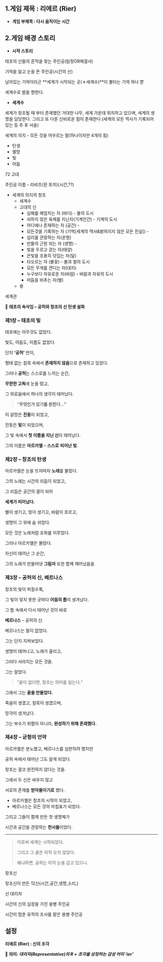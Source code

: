 ## 1.게임 제목 : **리에르 (Rier)**

- **게임 부제목 : 다시 움직이는 시간**

## 2.게임 배경 스토리

- **시작 스토리**

태초의 신들의 흔적을 찾는 주인공(탐정OR해결사)

기억을 잃고 눈을 뜬 주인공(시간의 신)

남아있는 기억이라곤 **세계가 시작되는 곳(＊세계수)**이 불타는 기억 하나 뿐 

세계수로 발을 향한다.

- **세계수**

세계가 창조될 때 부터 존재했던 거대한 나무, 세계 가운데 위치하고 있으며, 세계의 생명을 담당한다. 그리고 또 다른 신비로운 힘이 존재한다.(세계의 모든 역사가 기록되어 있는 등 추 후 서술)

세계의 의지 - 모든 것을 어우르는 말(하나이자만 4개의 힘)

- 탄생
- 멸망
- 빛
- 어둠

72 고대

주인공 이름 - 라비츠(흰 토끼)(시간,??)

- 세계의 의지의 창조
    - 세계수
    - 고대의 신
        - 심해를 헤엄치는 자 (바다) - 물의 도시
        - 쇠하지 않은 육체를 지닌자(기계인간) - 기계의 도시
        - 어디에나 존재하는 자 (공간) -
        - 모든것을 기록하는 자 (기억[세계의 역사&밝혀지지 않은 모든 진실]) -
        - 섭리를 관장하는 자(운명)
        - 만물의 근원 되는 자 (생명) -
        - 빛을 두르고 걷는 자(태양)
        - 은빛을 조용히 덧입는 자(달)
        - 타오르는 자 (불꽃) - 불과 철의 도시
        - 모든 무게를 견디는 자(대지)
        - 누구보다 자유로운 자(바람) - 바람과 자유의 도시
        - 어둠을 비추는 자(별)
    - 용
    

세계관

📖 **태초의 속삭임 – 공허와 창조의 신 탄생 설화**

### 제1장 – 태초의 빛

태초에는 아무것도 없었다.

빛도, 어둠도, 이름도 없었다.

단지 **‘공허’** 만이,

형태 없는 침묵 속에서 **존재하지 않음**으로 존재하고 있었다.

그러나 **공허**는 스스로를 느끼는 순간,

**무한한 고독**에 눈을 떴고,

그 외로움에서 하나의 생각이 태어났다.

> "**무엇인가 있기를 원한다…"**
> 

이 갈망은 **진동**이 되었고,

진동은 **빛**이 되었으며,

그 빛 속에서 **첫 이름을 지닌 신**이 태어났다.

그의 이름은 **아르카엘** – **스스로** **피어난 빛**.

### 제2장 – 창조의 탄생

아르카엘은 눈을 뜨자마자 **노래**를 불렀다.

그의 노래는 시간의 리듬이 되었고,

그 리듬은 공간의 결이 되어

**세계가 피어났다.**

별이 생기고, 땅이 생기고, 바람이 흐르고,

생명이 그 위에 숨 쉬었다.

모든 것은 노래처럼 조화를 이루었다.

그러나 아르카엘은 몰랐다.

자신이 태어난 그 순간,

그의 노래가 만들어낸 **그림자** 또한 함께 깨어났음을.

### 제3장 – 공허의 신, 베르나스

창조의 빛이 퍼질수록,

그 빛이 닿지 못한 곳마다 **어둠의 틈**이 생겨났다.

그 틈 속에서 다시 태어난 것이 바로

**베르나스** – 공허의 신.

베르나스는 말이 없었다.

그는 단지 지켜보았다.

생명이 태어나고, 노래가 울리고,

그러다 사라지는 모든 것을.

그는 알았다.

> “끝이 없다면, 창조는 의미를 잃는다.”
> 

그래서 그는 **끝을 만들었다.**

죽음이 생겼고, 침묵이 생겼으며,

망각이 생겨났다.

그는 부수기 위함이 아니라, **완성하기 위해 존재했다.**

### 제4장 – 균형의 언약

아르카엘은 분노했고, 베르나스를 심판하려 했지만

공허 속에서 태어난 그도 알게 되었다.

창조는 결코 완전하지 않다는 것을.

그래서 두 신은 싸우지 않고

서로의 존재를 **받아들이기로** 했다.

- 아르카엘은 창조의 시작이 되었고,
- 베르나스는 모든 것의 마침표가 되었다.

그리고 그들이 함께 만든 첫 생명체가

시간과 공간을 관장하는 **천사들**이었다.

---

> 이로써 세계는 시작되었다.
> 
> 
> 그리고 그 끝은 아직 오지 않았다.
> 
> 왜냐하면, 공허는 아직 눈을 감고 있으니.
> 

창조신

창조신이 만든 12신(시간,공간,생명,소리,)

신 대리자

시간의 신의 심장을 가진 용병 주인공  

 시간이 멈춘 유적의 조사를 맡은 용병 주인공

## 설정

**리에르 (Rier) : 신의 조각**

**💫 의미: *대리자(Representative)의 R + 조각을 상징하는 감성 어미 ‘ier’***
